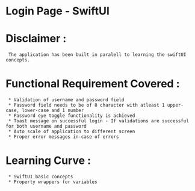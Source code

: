 # Login Page - SwiftUI

# Disclaimer : 
     The application has been built in paralell to learning the swiftUI concepts.
     
# Functional Requirement Covered :
     * Validation of username and password field
     * Password field needs to be of 8 character with atleast 1 upper-case, lower-case and 1 number
     * Password eye toggle functionality is achieved
     * Toast message on successful login - If validations are successful for both username and password
     * Auto scale of application to different screen
     * Proper error messages in-case of errors

# Learning Curve :
     * SwiftUI basic concepts
     * Property wrappers for variables

